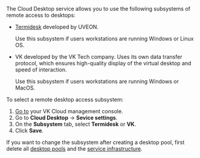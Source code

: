 The Cloud Desktop service allows you to use the following subsystems of remote access to desktops:

- [Termidesk](https://termidesk.ru/products) developed by UVEON.
  
    Use this subsystem if users workstations are running Windows or Linux OS.

- VK developed by the VK Tech company. Uses its own data transfer protocol, which ensures high-quality display of the virtual desktop and speed of interaction.

    Use this subsystem if users workstations are running Windows or MacOS.

To select a remote desktop access subsystem:

1. [Go to](https://msk.cloud.vk.com/app/en) your VK Cloud management console.
1. Go to **Cloud Desktop** → **Sevice settings**.
1. On the **Subsystem** tab, select **Termidesk** or **VK**.
1. Click **Save**.

<warn>

If you want to change the subsystem after creating a desktop pool, first delete all [desktop pools](../../desktops-pool/manage#delete_pool) and the [service infrastructure](../../delete-vdi).

</warn>
